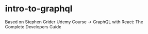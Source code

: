 # intro-to-graphql

Based on Stephen Grider Udemy Course -> GraphQL with React: The Complete Developers Guide